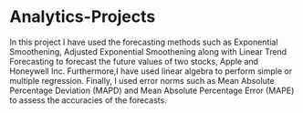 # Analytics-Projects
In this project I have used the forecasting methods such as Exponential Smoothening, Adjusted Exponential Smoothening along with Linear Trend Forecasting to forecast the future values of two stocks, Apple and Honeywell Inc. Furthermore,I have used linear algebra to perform simple or multiple regression. Finally, I used error norms such as Mean Absolute Percentage Deviation (MAPD) and Mean Absolute Percentage Error (MAPE) to assess the accuracies of the forecasts.
